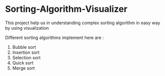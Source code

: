 # Sorting-Algorithm-Visualizer
This project help us in understanding complex sorting algorithm in easy way by using visualization


Different sorting algorithms implement here are : 
1. Bubble sort 
2. Insertion sort
3. Selection sort
4. Quick sort
5. Merge sort
